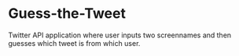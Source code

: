 # Guess-the-Tweet
Twitter API application where user inputs two screennames and then guesses which tweet is from which user.
